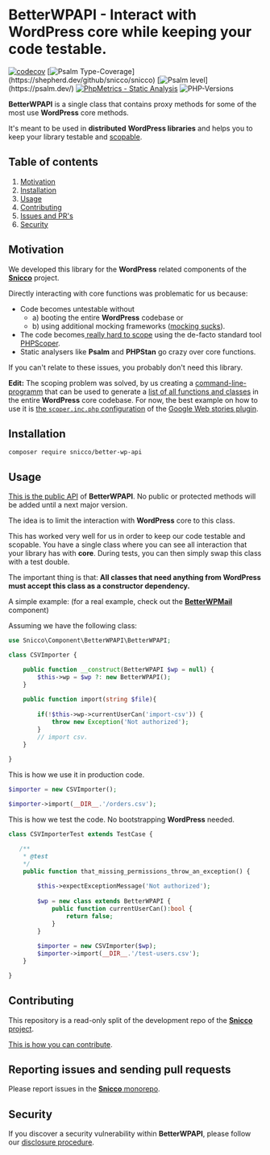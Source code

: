 # BetterWPAPI - Interact with WordPress core while keeping your code testable.

[![codecov](https://img.shields.io/badge/Coverage-100%25-success
)](https://codecov.io/gh/snicco/snicco)
[![Psalm Type-Coverage](https://shepherd.dev/github/snicco/snicco/coverage.svg?)](https://shepherd.dev/github/snicco/snicco)
[![Psalm level](https://shepherd.dev/github/snicco/snicco/level.svg?)](https://psalm.dev/)
[![PhpMetrics - Static Analysis](https://img.shields.io/badge/PhpMetrics-Static_Analysis-2ea44f)](https://snicco.github.io/snicco/phpmetrics/BetterWPAPI/index.html)
![PHP-Versions](https://img.shields.io/badge/PHP-%5E7.4%7C%5E8.0%7C%5E8.1-blue)

**BetterWPAPI** is a single class that contains proxy methods for some of the most use **WordPress** core methods.

It's meant to be used in **distributed** **WordPress libraries** and helps you to keep your library testable and
[scopable](https://github.com/humbug/php-scoper).

## Table of contents

1. [Motivation](#motivation)
2. [Installation](#installation)
3. [Usage](#usage)
4. [Contributing](#contributing)
5. [Issues and PR's](#reporting-issues-and-sending-pull-requests)
6. [Security](#security)

## Motivation

We developed this library for the **WordPress** related components of the
[**Snicco**](https://github.com/snicco/snicco) project.

Directly interacting with core functions was problematic for us because:

- Code becomes untestable without
    - a) booting the entire **WordPress** codebase or
    - b) using additional mocking frameworks ([mocking sucks](https://twitter.com/icooper/status/1036527957798412288)).
- The code becomes[ really hard to scope](https://github.com/humbug/php-scoper/issues/303) using the de-facto standard
  tool [PHPScoper](https://github.com/humbug/php-scoper).
- Static analysers like **Psalm** and **PHPStan** go crazy over core functions.

If you can't relate to these issues, you probably don't need this library.

**Edit:** The scoping problem was solved, by us creating
a [command-line-programm](https://github.com/snicco/php-scoper-excludes) that can be used to generate
a [list of all functions and classes](https://github.com/snicco/php-scoper-wordpress-excludes/blob/master/generated/exclude-wordpress-functions.json)
in the entire **WordPress** core codebase. For now, the best example on how to use it
is [the `scoper.inc.php` configuration](https://github.com/GoogleForCreators/web-stories-wp/blob/main/scoper.inc.php#L13)
of the [Google Web stories plugin](https://github.com/GoogleForCreators/web-stories-wp).

## Installation

```shell
composer require snicco/better-wp-api
```

## Usage

[This is the public API](https://github.com/snicco/better-wp-api/blob/master/src/BetterWPAPI.php#L36) of
**BetterWPAPI**. No public or protected methods will be added until a next major version.

The idea is to limit the interaction with **WordPress** core to this class.

This has worked very well for us in order to keep our code testable and scopable. You have a single class where you can
see all interaction that your library has with **core**. During tests, you can then simply swap this class with a test
double.

The important thing is that: **All classes that need anything from WordPress must accept this class as a constructor
dependency.**

A simple example: (for a real example, check out the 
[**BetterWPMail**](https://github.com/snicco/snicco/blob/licensing-and-docs/src/Snicco/Component/better-wp-mail/src/WPMailAPI.php)
component)

Assuming we have the following class:

```php
use Snicco\Component\BetterWPAPI\BetterWPAPI;

class CSVImporter {

    public function __construct(BetterWPAPI $wp = null) {
        $this->wp = $wp ?: new BetterWPAPI();
    }
    
    public function import(string $file){
    
        if(!$this->wp->currentUserCan('import-csv')) {
            throw new Exception('Not authorized');
        }
        // import csv.
    }
    
}
```

This is how we use it in production code.

```php
$importer = new CSVImporter();

$importer->import(__DIR__.'/orders.csv');
```

This is how we test the code. No bootstrapping **WordPress** needed.

```php 
class CSVImporterTest extends TestCase {

   /**
    * @test
    */
    public function that_missing_permissions_throw_an_exception() {
        
        $this->expectExceptionMessage('Not authorized');
        
        $wp = new class extends BetterWPAPI {
            public function currentUserCan():bool {
                return false;
            }
        }
        
        $importer = new CSVImporter($wp);
        $importer->import(__DIR__.'/test-users.csv');
    }

}

```

## Contributing

This repository is a read-only split of the development repo of the [**Snicco** project](https://github.com/snicco/snicco).

[This is how you can contribute](https://github.com/snicco/snicco/blob/master/CONTRIBUTING.md).

## Reporting issues and sending pull requests

Please report issues in the
[**Snicco** monorepo](https://github.com/snicco/snicco/blob/master/CONTRIBUTING.md##using-the-issue-tracker).

## Security

If you discover a security vulnerability within **BetterWPAPI**, please follow
our [disclosure procedure](https://github.com/snicco/snicco/blob/master/SECURITY.md).
